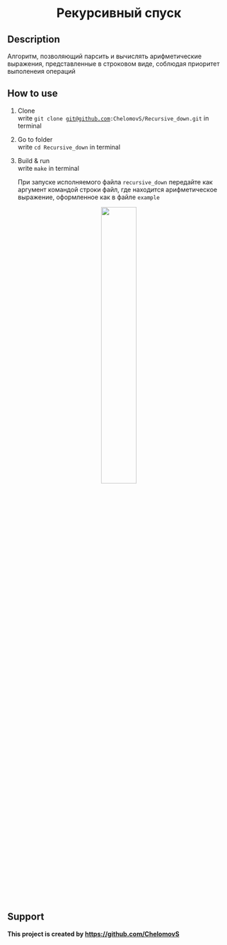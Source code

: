 <h1 align="center">Рекурсивный спуск</h1>

## Description

 Алгоритм, позволяющий парсить и вычислять арифметические выражения, представленные в строковом виде, соблюдая приоритет выполенеия операций

## How to use

1. Clone <br>
    write <code>git clone git@github.com:ChelomovS/Recursive_down.git</code> in terminal

2. Go to folder <br>
    write <code>cd Recursive_down</code> in terminal

3. Build & run <br>
    write <code>make</code> in terminal
   
    При запуске исполняемого файла <code>recursive_down</code> передайте как аргумент командой строки файл, где находится арифметическое выражение, оформленное как в файле <code>example</code>
   
<p align="center"><img src="https://github.com/ChelomovS/Recursive_down/blob/main/Images/smart.gif" width="40%"></p>

## Support
**This project is created by https://github.com/ChelomovS**
